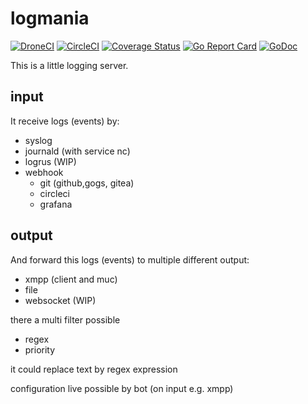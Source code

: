 # logmania
[![DroneCI](https://ci.sum7.eu/api/badges/genofire/logmania/status.svg?branch=master)](https://ci.sum7.eu/genofire/logmania)
[![CircleCI](https://circleci.com/gh/genofire/logmania/tree/master.svg?style=shield)](https://circleci.com/gh/genofire/logmania/tree/master)
[![Coverage Status](https://coveralls.io/repos/github/genofire/logmania/badge.svg?branch=master)](https://coveralls.io/github/genofire/logmania?branch=master)
[![Go Report Card](https://goreportcard.com/badge/dev.sum7.eu/genofire/logmania)](https://goreportcard.com/report/dev.sum7.eu/genofire/logmania)
[![GoDoc](https://godoc.org/dev.sum7.eu/genofire/logmania?status.svg)](https://godoc.org/dev.sum7.eu/genofire/logmania)


This is a little logging server.

## input
It receive logs (events) by:
- syslog
- journald (with service nc)
- logrus (WIP)
- webhook
  - git (github,gogs, gitea)
  - circleci
  - grafana

## output
And forward this logs (events) to multiple different output:
- xmpp (client and muc)
- file
- websocket (WIP)

there a multi filter possible
- regex
- priority

it could replace text by regex expression

configuration live possible by bot (on input e.g. xmpp)
